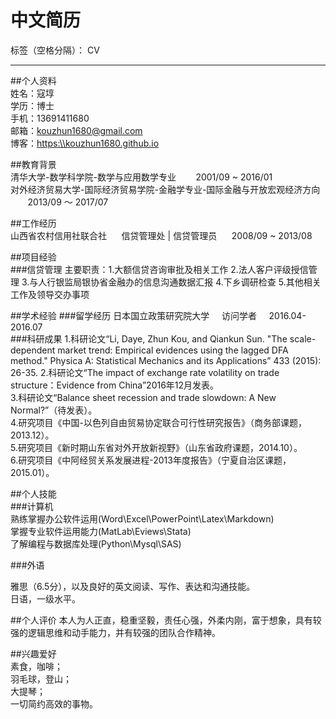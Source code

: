 # 中文简历

标签（空格分隔）： CV

---

##个人资料                                                                                     
姓名：寇埻   
学历：博士   
手机：13691411680                       
邮箱：<kouzhun1680@gmail.com>    
博客：<https:\\kouzhun1680.github.io>    

##教育背景                                                                                     								                                                                                       
清华大学-数学科学院-数学与应用数学专业 &nbsp;&nbsp;&nbsp;&nbsp;&nbsp;&nbsp; 2001/09 ~ 2016/01   
对外经济贸易大学-国际经济贸易学院-金融学专业-国际金融与开放宏观经济方向 &nbsp;&nbsp;&nbsp;&nbsp;&nbsp;&nbsp; 2013/09 ～ 2017/07    

##工作经历             											      
山西省农村信用社联合社 &nbsp;&nbsp;&nbsp;&nbsp;&nbsp;信贷管理处 | 信贷管理员 &nbsp;&nbsp;&nbsp;&nbsp;&nbsp;2008/09 ~ 2013/08   
 
##项目经验                                                                         
###信贷管理
主要职责：1.大额信贷咨询审批及相关工作 2.法人客户评级授信管理 3.与人行银监局银协省金融办的信息沟通数据汇报 4.下乡调研检查 5.其他相关工作及领导交办事项

##学术经验
###留学经历
日本国立政策研究院大学&nbsp;&nbsp;&nbsp;&nbsp;&nbsp;访问学者&nbsp;&nbsp;&nbsp;&nbsp;&nbsp;2016.04-2016.07    
###科研成果
1.科研论文“Li, Daye, Zhun Kou, and Qiankun Sun. "The scale-dependent market trend: Empirical evidences using the lagged DFA method." Physica A: Statistical Mechanics and its Applications” 433 (2015): 26-35.
2.科研论文“The impact of exchange rate volatility on trade structure：Evidence from China”2016年12月发表。    
3.科研论文“Balance sheet recession and trade slowdown: A New Normal?”（待发表）。   
4.研究项目《中国-以色列自由贸易协定联合可行性研究报告》（商务部课题，2013.12）。   
5.研究项目《新时期山东省对外开放新视野》（山东省政府课题，2014.10）。   
6.研究项目《中阿经贸关系发展进程-2013年度报告》（宁夏自治区课题，2015.01）。   


##个人技能					                                                                                      
###计算机    
熟练掌握办公软件运用(Word\Excel\PowerPoint\Latex\Markdown)   
掌握专业软件运用能力(MatLab\Eviews\Stata)    
了解编程与数据库处理(Python\Mysql\SAS)   

###外语

雅思（6.5分），以及良好的英文阅读、写作、表达和沟通技能。    
日语，一级水平。    

##个人评价
本人为人正直，稳重坚毅，责任心强，外柔内刚，富于想象，具有较强的逻辑思维和动手能力，并有较强的团队合作精神。    

##兴趣爱好					                                                                                       
素食，咖啡；   
羽毛球，登山；   
大提琴；    
一切简约高效的事物。    

